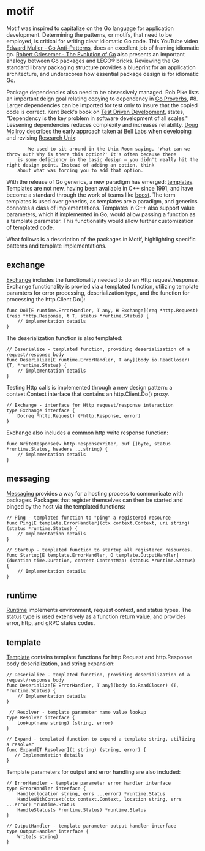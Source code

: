 # motif 

Motif was inspired to capitalize on the Go language for application development. Determining the patterns, or motifs, that need to be employed, is critical for writing clear idiomatic Go code. This YouTube video [Edward Muller - Go Anti-Patterns][emuller], does an excellent job of framing idiomatic go. 
[Robert Griesemer - The Evolution of Go][rgriesemer] also presents an important analogy between Go packages and LEGO® bricks. Reviewing the Go standard
library packaging structure provides a blueprint for an application architecture, and underscores how essential package design is for idiomatic Go. 

Package dependencies also need to be obsessively managed. Rob Pike lists an important deign goal relating copying to dependency in [Go Proverbs][rpike], #8. Larger dependencies can be imported for test only to insure that the copied code is correct. Kent Beck's book on [Test Driven Development][kbeck], states, "Dependency is the key problem in software development of all scales." Lessening dependencies reduces complexity and increases reliability. [Doug McIlroy][dmcilroy] describes the early approach taken at Bell Labs when developing and revising [Research Unix][runix]: 

            We used to sit around in the Unix Room saying, 'What can we throw out? Why is there this option?' It's often because there 
	    is some deficiency in the basic design — you didn't really hit the right design point. Instead of adding an option, think 
	    about what was forcing you to add that option.

With the release of Go generics, a new paradigm has emerged: [templates][tutorialspoint]. Templates are not new, having been available in  C++ since 1991, and have become a standard through the work of teams like [boost][boost]. The term templates is used over generics, as templates are a paradigm, and generics connotes a class of implementations. Templates in C++ also support value parameters, which if implemented in Go, would allow passing a function as a template parameter. This functionality would allow further customization of templated code.

What follows is a description of the packages in Motif, highlighting specific patterns and template implementations.  



## exchange
[Exchange][exchangepkg] includes the functionality needed to do an Http request/response. Exchange functionality is provied via a templated function, utilizing
template paramters for error processing, deserialization type, and the function for processing the http.Client.Do():

~~~
func DoT[E runtime.ErrorHandler, T any, H Exchange](req *http.Request) (resp *http.Response, t T, status *runtime.Status) {
    // implementation details
}
~~~

The deserialization function is also templated:

~~~
// Deserialize - templated function, providing deserialization of a request/response body
func Deserialize[E runtime.ErrorHandler, T any](body io.ReadCloser) (T, *runtime.Status) {
    // implementation details
}
~~~

Testing Http calls is implemented through a new design pattern: a context.Context interface that contains an http.Client.Do() proxy.
~~~
// Exchange - interface for Http request/response interaction
type Exchange interface {
	Do(req *http.Request) (*http.Response, error)
}
~~~

Exchange also includes a common http write response function:
~~~
func WriteResponse(w http.ResponseWriter, buf []byte, status *runtime.Status, headers ...string) {
    // implementation details
}
~~~

## messaging
[Messaging][messagingpkg] provides a way for a hosting process to communicate with packages. Packages that register themselves can then be started and pinged by the 
host via the templated functions:
~~~
// Ping - templated function to "ping" a registered resource
func Ping[E template.ErrorHandler](ctx context.Context, uri string) (status *runtime.Status) {
    // Implementation details
}

// Startup - templated function to startup all registered resources.
func Startup[E template.ErrorHandler, O template.OutputHandler](duration time.Duration, content ContentMap) (status *runtime.Status) {
    // Implementation details
}
~~~



## runtime
[Runtime][runtimepkg] implements environment, request context, and status types. The status type is used extensively as a function return value, and provides error,
http, and gRPC status codes.

## template
[Template][templatepkg] contains template functions for http.Request and http.Response body deserialization, and string expansion:
~~~
// Deserialize - templated function, providing deserialization of a request/response body
func Deserialize[E ErrorHandler, T any](body io.ReadCloser) (T, *runtime.Status) {
    // Implementation details
}
    
 // Resolver - template parameter name value lookup
type Resolver interface {
	Lookup(name string) (string, error)
}

// Expand - templated function to expand a template string, utilizing a resolver
func Expand[T Resolver](t string) (string, error) {   
   // Implementation details
}
~~~

Template parameters for output and error handling are also included:
~~~
// ErrorHandler - template parameter error handler interface
type ErrorHandler interface {
	Handle(location string, errs ...error) *runtime.Status
	HandleWithContext(ctx context.Context, location string, errs ...error) *runtime.Status
	HandleStatus(s *runtime.Status) *runtime.Status
}

// OutputHandler - template parameter output handler interface
type OutputHandler interface {
	Write(s string)
}
~~~

[emuller]: <https://www.youtube.com/watch?v=ltqV6pDKZD8>
[rgriesemer]: <https://www.youtube.com/watch?v=0ReKdcpNyQg>
[rpike]:  <https://go-proverbs.github.io/>
[kbeck]: <https://www.oreilly.com/library/view/test-driven-development/0321146530/>
[dmcilroy]: <https://en.wikipedia.org/wiki/Unix_philosophy>
[runix]: <https://en.wikipedia.org/wiki/Research_Unix>
[tutorialspoint]: <https://www.tutorialspoint.com/cplusplus/cpp_templates.htm>
[boost]: <https://www.boost.org/>
[httppkg]: <https://pkg.go.dev/github.com/idiomatic-go/motif/http>
[exchangepkg]: <https://pkg.go.dev/github.com/idiomatic-go/motif/exchange>
[messagingpkg]: <https://pkg.go.dev/github.com/idiomatic-go/motif/messaging>
[runtimepkg]: <https://pkg.go.dev/github.com/idiomatic-go/motif/runtime>
[templatepkg]: <https://pkg.go.dev/github.com/idiomatic-go/motif/template>


